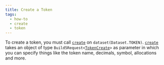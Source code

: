 ```yaml
---
title: Create a Token
tags:
  - how-to
  - create
  - token
---
```


To create a token, you must call [`create`](../../../reference-api/classes/TokenDataset#create) on `dataset(Dataset.TOKEN)`. [`create`](../../../reference-api/classes/TokenDataset#create) takes an object of type `Build5Request<`[`TokenCreate`](../../../reference-api/interfaces/TokenCreateRequest.md)`>` as parameter in which you can specify things like the token name, decimals, symbol, allocations and more.

```tsx file=../../../../../packages/sdk/examples/token/https/create.ts#L17-L48
```
